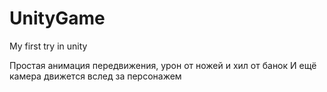# UnityGame
My first try in unity

Простая анимация передвижения, урон от ножей и хил от банок
И ещё камера движется вслед за персонажем

